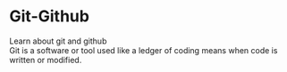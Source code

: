 # Git-Github
Learn about git and github 
<br>
Git is a software or tool used like a ledger of coding means when code is written or modified.  
